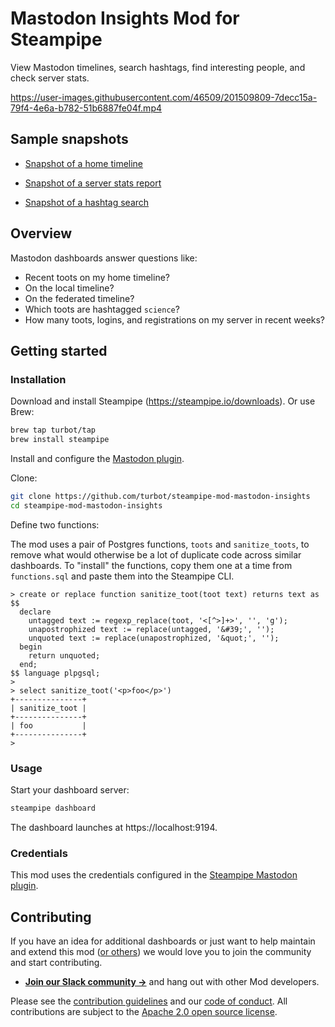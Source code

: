 # Mastodon Insights Mod for Steampipe

View Mastodon timelines, search hashtags, find interesting people, and check server stats.

https://user-images.githubusercontent.com/46509/201509809-7decc15a-79f4-4e6a-b782-51b6887fe04f.mp4

## Sample snapshots

- [Snapshot of a home timeline](https://cloud.steampipe.io/user/judell/workspace/personal/snapshot/snap_cdo8t4asl05te46lsju0_chb2x482em9c12fqu260s55a)

- [Snapshot of a server stats report](https://cloud.steampipe.io/user/judell/workspace/personal/snapshot/snap_cdo8t8asl05te46lsjv0_hht2qectw8vc7azgi13nw2zo)

- [Snapshot of a hashtag search](https://cloud.steampipe.io/user/judell/workspace/personal/snapshot/snap_cdo901asl05te46lsk1g_2ln9wz1zsvjw25yu0efqx7n66)

## Overview

Mastodon dashboards answer questions like:

- Recent toots on my home timeline?
- On the local timeline?
- On the federated timeline?
- Which toots are hashtagged `science`?
- How many toots, logins, and registrations on my server in recent weeks?

## Getting started

### Installation

Download and install Steampipe (https://steampipe.io/downloads). Or use Brew:

```sh
brew tap turbot/tap
brew install steampipe
```

Install and configure the [Mastodon plugin](https://github.com/turbot/steampipe-plugin-mastodon).


Clone:

```sh
git clone https://github.com/turbot/steampipe-mod-mastodon-insights
cd steampipe-mod-mastodon-insights
```

Define two functions:

The mod uses a pair of Postgres functions, `toots` and `sanitize_toots`, to remove what would otherwise be a lot of duplicate code across similar dashboards. To "install" the functions, copy them one at a time from `functions.sql` and paste them into the Steampipe CLI.

```
> create or replace function sanitize_toot(toot text) returns text as $$
  declare
    untagged text := regexp_replace(toot, '<[^>]+>', '', 'g');
    unapostrophized text := replace(untagged, '&#39;', '');
    unquoted text := replace(unapostrophized, '&quot;', '');
  begin
    return unquoted;
  end;
$$ language plpgsql;
>
> select sanitize_toot('<p>foo</p>')
+---------------+
| sanitize_toot |
+---------------+
| foo           |
+---------------+
>
```

### Usage

Start your dashboard server:

```sh
steampipe dashboard
```

The dashboard launches at https://localhost:9194. 

### Credentials

This mod uses the credentials configured in the [Steampipe Mastodon  plugin](https://github.com/turbot/steampipe-plugin-mastodon).
## Contributing

If you have an idea for additional dashboards or just want to help maintain and extend this mod ([or others](https://github.com/topics/steampipe-mod)) we would love you to join the community and start contributing.

- **[Join our Slack community →](https://steampipe.io/community/join)** and hang out with other Mod developers.

Please see the [contribution guidelines](https://github.com/turbot/steampipe/blob/main/CONTRIBUTING.md) and our [code of conduct](https://github.com/turbot/steampipe/blob/main/CODE_OF_CONDUCT.md). All contributions are subject to the [Apache 2.0 open source license](https://github.com/turbot/steampipe-mod-digitalocean-insights/blob/main/LICENSE).

